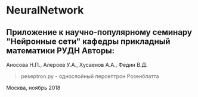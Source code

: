 NeuralNetwork
=====================
Приложение к научно-популярному семинару "Нейронные сети" кафедры прикладный математики РУДН
Авторы:
-----------------------------------
Аносова Н.П., Алероев У.А., Хусаенов А.А., Федин В.Д.
> peseptron.py - однослойный персептрон Розенблатта


Москва, ноябрь 2018 

